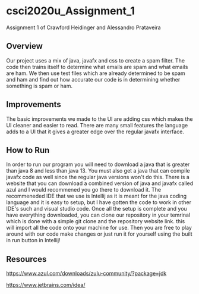 # csci2020u_Assignment_1
Assignment 1 of Crawford Heidinger and Alessandro Prataveira 


Overview
---------------------------------------------------
Our project uses a mix of java, javafx and css to create a
spam filter. The code then trains itself to determine what emails 
are spam and what emails are ham. We then use test files which are 
already determined to be spam and ham and find out how accurate our
code is in determining whether something is spam or ham.

Improvements
-----------------------------------------------------------------------------------------------
The basic improvements we made to the UI are adding css which makes the UI cleaner and
easier to read. There are many small features the language adds to a UI that it gives a greater
edge over the regular javafx interface.

How to Run
-----------------------------------------------------------------------------------------------
In order to run our program you will need to download a java that is greater than java 8 and less than java 13. You must also get a java that can compile javafx code as well since the regular java versions won't do this. There is a website that you can download a combined version of java and javafx called azul and I would recommened you go there to download it. The recommeneded IDE that we use is Intellij as it is meant for the java coding language and it is easy to setup, but I have gotten the code to work in other IDE's such and visual studio code. Once all the setup is complete and you have everything downloaded, you can clone our repository in your temrinal which is done with a simple git clone and the repository website link. this will import all the code onto your machine for use. Then you are free to play around with our code make changes or just run it for yourself using the built in run button in Intellij!


Resources
-----------------------------------------------------------------------------------------------
https://www.azul.com/downloads/zulu-community/?package=jdk

https://www.jetbrains.com/idea/









